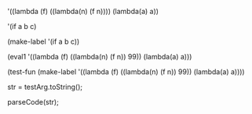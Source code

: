 '((lambda (f) ((lambda(n) (f n)))) (lambda(a) a))

'(if a b c)

(make-label '(if a b c))

(eval1 '((lambda (f) ((lambda(n) (f n)) 99)) (lambda(a) a)))

(test-fun (make-label '((lambda (f) ((lambda(n) (f n)) 99)) (lambda(a) a))))

str = testArg.toString();

parseCode(str);